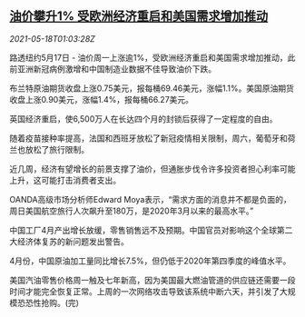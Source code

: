 <!--1621301463000-->
[油价攀升1% 受欧洲经济重启和美国需求增加推动](https://cn.reuters.com/article/global-oil-0517-mon-idCNKCS2CZ02X)
------

<div><i>2021-05-18T01:03:28Z</i></div><p>路透纽约5月17日 - 油价周一上涨逾1%，受欧洲经济重启和美国需求增加推动，此前亚洲新冠病例激增和中国制造业数据不佳导致油价下跌。</p><p>布兰特原油期货收盘上涨0.75美元，报每桶69.46美元，涨幅1.1%。美国原油期货收盘上涨0.90美元，涨幅1.4%，报每桶66.27美元。</p><p>英国经济重启，使6,500万人在长达四个月的封锁后获得了一定程度的自由。</p><p>随着疫苗接种率提高，法国和西班牙放松了新冠疫情相关限制，周六，葡萄牙和荷兰也放松了旅行限制。</p><p>近几周，经济有望增长的前景支撑了油价，但通胀步伐令许多投资者担心利率可能上升，这可能打击消费者支出。</p><p>OANDA高级市场分析师Edward Moya表示，“需求方面的消息并不都是负面的，周日美国航空旅行人次飙升至180万，是2020年3月以来的最高水平。”</p><p>中国工厂4月产出增长放缓，零售销售远不及预期。中国官员对影响这个全球第二大经济体复苏的新问题发出警告。</p><p>4月份，中国原油加工量同比增长7.5%，但仍低于2020年第四季度的峰值水平。</p><p>美国汽油零售价格周一触及七年新高，因为美国最大燃油管道的供应链还需要一段时间才能完全恢复正常。上周的一次网络攻击导致该系统中断六天，并引发了大规模恐恐性抢购。(完)</p>
